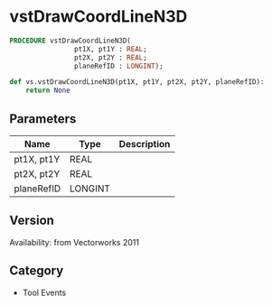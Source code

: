 # vstDrawCoordLineN3D

```pascal
PROCEDURE vstDrawCoordLineN3D(
				pt1X, pt1Y : REAL;
				pt2X, pt2Y : REAL;
				planeRefID : LONGINT);
```

```python
def vs.vstDrawCoordLineN3D(pt1X, pt1Y, pt2X, pt2Y, planeRefID):
    return None
```

## Parameters
|Name|Type|Description|
|---|---|---|
|pt1X, pt1Y|REAL|   |
|pt2X, pt2Y|REAL|   |
|planeRefID|LONGINT|   |

## Version
Availability: from Vectorworks 2011

## Category
* Tool Events

